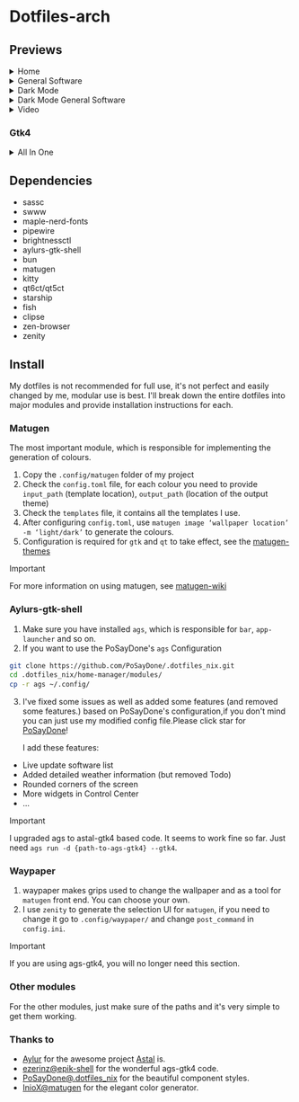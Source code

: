 # Dotfiles-arch

## Previews

<details>
  <summary>Home</summary>
  <img src="assets/首页.png"/>
</details>
<details>
  <summary>General Software</summary>
  <img src = "assets/apps.png" />
  <img src = "assets/nvim.png" />
  <img src = "assets/rmpc.png" />
</details>
<details>
  <summary>Dark Mode</summary>
  <img src = "assets/Dark-首页.png" />
</details>
<details>
  <summary>Dark Mode General Software</summary>
  <img src = "assets/Dark-rmpc.png" />
  <img src = "assets/Dark-nvim.png" />
  <img src = "assets/Dark-apps.png" />
</details>
<details>
  <summary>Video</summary>
  <img src="assets/dotfiles.mp4"/>
</details>

### Gtk4

<details>
  <summary>All In One</summary>
  <img src = "assets/allinone.png" />
</details>

## Dependencies

- sassc
- swww
- maple-nerd-fonts
- pipewire
- brightnessctl
- aylurs-gtk-shell
- bun
- matugen
- kitty
- qt6ct/qt5ct
- starship
- fish
- clipse
- zen-browser
- zenity

## Install

My dotfiles is not recommended for full use, it's not perfect and easily changed by me, modular use is best.
I'll break down the entire dotfiles into major modules and provide installation instructions for each.

### Matugen

The most important module, which is responsible for implementing the generation of colours.

1. Copy the `.config/matugen` folder of my project
2. Check the `config.toml` file, for each colour you need to provide `input_path` (template location), `output_path` (location of the output theme)
3. Check the `templates` file, it contains all the templates I use.
4. After configuring `config.toml`, use `matugen image ‘wallpaper location’ -m ‘light/dark’` to generate the colours.
5. Configuration is required for `gtk` and `qt` to take effect, see the [matugen-themes](https://github.com/InioX/matugen-themes)

> [!IMPORTANT]
> For more information on using matugen, see [matugen-wiki](https://github.com/InioX/matugen/wiki)

### Aylurs-gtk-shell

1. Make sure you have installed `ags`, which is responsible for `bar`, `app-launcher` and so on.
2. If you want to use the PoSayDone's `ags` Configuration

```bash
git clone https://github.com/PoSayDone/.dotfiles_nix.git
cd .dotfiles_nix/home-manager/modules/
cp -r ags ~/.config/
```

3. I've fixed some issues as well as added some features (and removed some features.) based on PoSayDone's configuration,if you don't mind you can just use my modified config file.Please click star for [PoSayDone](https://github.com/PoSayDone/.dotfiles_nix.git)!

   I add these features:

- Live update software list
- Added detailed weather information (but removed Todo)
- Rounded corners of the screen
- More widgets in Control Center
- ...

> [!IMPORTANT]
> I upgraded ags to astal-gtk4 based code. It seems to work fine so far. Just need `ags run -d {path-to-ags-gtk4} --gtk4`.

### Waypaper

1. waypaper makes grips used to change the wallpaper and as a tool for `matugen` front end. You can choose your own.
2. I use `zenity` to generate the selection UI for `matugen`, if you need to change it go to `.config/waypaper/` and change `post_command` in `config.ini`.

> [!IMPORTANT]
> If you are using ags-gtk4, you will no longer need this section.

### Other modules

For the other modules, just make sure of the paths and it's very simple to get them working.

### Thanks to

- [Aylur](https://github.com/Aylur) for the awesome project [Astal](https://github.com/Aylur/astal) is.
- [ezerinz@epik-shell](https://github.com/ezerinz/epik-shell) for the wonderful ags-gtk4 code.
- [PoSayDone@.dotfiles_nix](https://github.com/PoSayDone/.dotfiles_nix) for the beautiful component styles.
- [InioX@matugen](https://github.com/InioX/matugen) for the elegant color generator.
